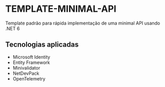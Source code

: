 # TEMPLATE-MINIMAL-API
Template padrão para rápida implementação de uma minimal API usando .NET 6

## Tecnologias aplicadas

- Microsoft Identity
- Entity Framework
- Minivalidator
- NetDevPack
- OpenTelemetry
